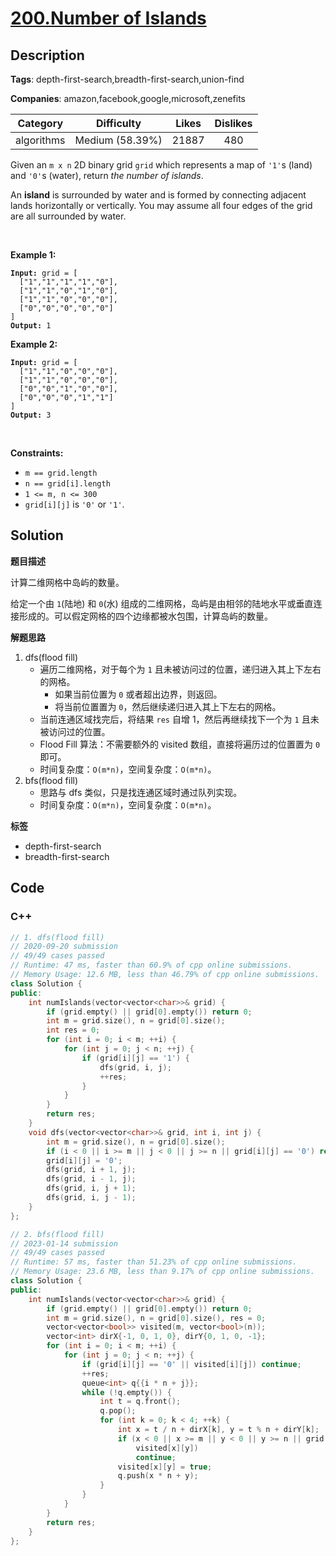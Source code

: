 # [200.Number of Islands](https://leetcode.com/problems/number-of-islands/description/)

## Description

**Tags**: depth-first-search,breadth-first-search,union-find

**Companies**: amazon,facebook,google,microsoft,zenefits

|  Category  |   Difficulty    | Likes | Dislikes |
| :--------: | :-------------: | :---: | :------: |
| algorithms | Medium (58.39%) | 21887 |   480    |

<p>Given an <code>m x n</code> 2D binary grid <code>grid</code> which represents a map of <code>&#39;1&#39;</code>s (land) and <code>&#39;0&#39;</code>s (water), return <em>the number of islands</em>.</p>
<p>An <strong>island</strong> is surrounded by water and is formed by connecting adjacent lands horizontally or vertically. You may assume all four edges of the grid are all surrounded by water.</p>
<p>&nbsp;</p>
<p><strong class="example">Example 1:</strong></p>
<pre><code><strong>Input:</strong> grid = [
  [&quot;1&quot;,&quot;1&quot;,&quot;1&quot;,&quot;1&quot;,&quot;0&quot;],
  [&quot;1&quot;,&quot;1&quot;,&quot;0&quot;,&quot;1&quot;,&quot;0&quot;],
  [&quot;1&quot;,&quot;1&quot;,&quot;0&quot;,&quot;0&quot;,&quot;0&quot;],
  [&quot;0&quot;,&quot;0&quot;,&quot;0&quot;,&quot;0&quot;,&quot;0&quot;]
]
<strong>Output:</strong> 1</code></pre>
<p><strong class="example">Example 2:</strong></p>
<pre><code><strong>Input:</strong> grid = [
  [&quot;1&quot;,&quot;1&quot;,&quot;0&quot;,&quot;0&quot;,&quot;0&quot;],
  [&quot;1&quot;,&quot;1&quot;,&quot;0&quot;,&quot;0&quot;,&quot;0&quot;],
  [&quot;0&quot;,&quot;0&quot;,&quot;1&quot;,&quot;0&quot;,&quot;0&quot;],
  [&quot;0&quot;,&quot;0&quot;,&quot;0&quot;,&quot;1&quot;,&quot;1&quot;]
]
<strong>Output:</strong> 3</code></pre>
<p>&nbsp;</p>
<p><strong>Constraints:</strong></p>
<ul>
  <li><code>m == grid.length</code></li>
  <li><code>n == grid[i].length</code></li>
  <li><code>1 &lt;= m, n &lt;= 300</code></li>
  <li><code>grid[i][j]</code> is <code>&#39;0&#39;</code> or <code>&#39;1&#39;</code>.</li>
</ul>

## Solution

**题目描述**

计算二维网格中岛屿的数量。

给定一个由 `1`(陆地) 和 `0`(水) 组成的二维网格，岛屿是由相邻的陆地水平或垂直连接形成的。可以假定网格的四个边缘都被水包围，计算岛屿的数量。

**解题思路**

1. dfs(flood fill)
   - 遍历二维网格，对于每个为 `1` 且未被访问过的位置，递归进入其上下左右的网格。
     - 如果当前位置为 `0` 或者超出边界，则返回。
     - 将当前位置置为 `0`，然后继续递归进入其上下左右的网格。
   - 当前连通区域找完后，将结果 `res` 自增 1，然后再继续找下一个为 `1` 且未被访问过的位置。
   - Flood Fill 算法：不需要额外的 visited 数组，直接将遍历过的位置置为 `0` 即可。
   - 时间复杂度：`O(m*n)`，空间复杂度：`O(m*n)`。
2. bfs(flood fill)
   - 思路与 dfs 类似，只是找连通区域时通过队列实现。
   - 时间复杂度：`O(m*n)`，空间复杂度：`O(m*n)`。

**标签**

- depth-first-search
- breadth-first-search

<!-- code start -->
## Code

### C++

```cpp
// 1. dfs(flood fill)
// 2020-09-20 submission
// 49/49 cases passed
// Runtime: 47 ms, faster than 60.9% of cpp online submissions.
// Memory Usage: 12.6 MB, less than 46.79% of cpp online submissions.
class Solution {
public:
    int numIslands(vector<vector<char>>& grid) {
        if (grid.empty() || grid[0].empty()) return 0;
        int m = grid.size(), n = grid[0].size();
        int res = 0;
        for (int i = 0; i < m; ++i) {
            for (int j = 0; j < n; ++j) {
                if (grid[i][j] == '1') {
                    dfs(grid, i, j);
                    ++res;
                }
            }
        }
        return res;
    }
    void dfs(vector<vector<char>>& grid, int i, int j) {
        int m = grid.size(), n = grid[0].size();
        if (i < 0 || i >= m || j < 0 || j >= n || grid[i][j] == '0') return;
        grid[i][j] = '0';
        dfs(grid, i + 1, j);
        dfs(grid, i - 1, j);
        dfs(grid, i, j + 1);
        dfs(grid, i, j - 1);
    }
};
```

```cpp
// 2. bfs(flood fill)
// 2023-01-14 submission
// 49/49 cases passed
// Runtime: 57 ms, faster than 51.23% of cpp online submissions.
// Memory Usage: 23.6 MB, less than 9.17% of cpp online submissions.
class Solution {
public:
    int numIslands(vector<vector<char>>& grid) {
        if (grid.empty() || grid[0].empty()) return 0;
        int m = grid.size(), n = grid[0].size(), res = 0;
        vector<vector<bool>> visited(m, vector<bool>(n));
        vector<int> dirX{-1, 0, 1, 0}, dirY{0, 1, 0, -1};
        for (int i = 0; i < m; ++i) {
            for (int j = 0; j < n; ++j) {
                if (grid[i][j] == '0' || visited[i][j]) continue;
                ++res;
                queue<int> q{{i * n + j}};
                while (!q.empty()) {
                    int t = q.front();
                    q.pop();
                    for (int k = 0; k < 4; ++k) {
                        int x = t / n + dirX[k], y = t % n + dirY[k];
                        if (x < 0 || x >= m || y < 0 || y >= n || grid[x][y] == '0' ||
                            visited[x][y])
                            continue;
                        visited[x][y] = true;
                        q.push(x * n + y);
                    }
                }
            }
        }
        return res;
    }
};
```

<!-- code end -->
